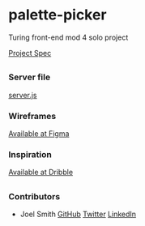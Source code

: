 # palette-picker

Turing front-end mod 4 solo project

[Project Spec](http://frontend.turing.io/projects/palette-picker.html)

##

### Server file 

[server.js](https://github.com/JoelSmith123/palette-picker/blob/master/server.js)

### Wireframes

[Available at Figma](https://www.figma.com/file/fZ4vMGZ2gczlDRLWrI1jlwfs/Palette-Picker?node-id=0%3A1)

### Inspiration

[Available at Dribble](https://dribbble.com/shots/4006076-Nespresso-e-commerce-site)

## 

### Contributors
 * Joel Smith [GitHub](https://github.com/JoelSmith123) [Twitter](https://twitter.com/j0elsmith123) [LinkedIn](https://www.linkedin.com/in/joelsmith123/)
